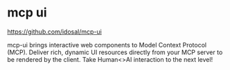 # mcp ui


https://github.com/idosal/mcp-ui

mcp-ui brings interactive web components to Model Context Protocol (MCP). Deliver rich, dynamic UI resources directly from your MCP server to be rendered by the client. Take Human<>AI interaction to the next level!


